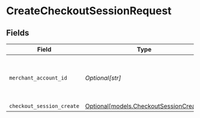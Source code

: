 # CreateCheckoutSessionRequest


## Fields

| Field                                                                        | Type                                                                         | Required                                                                     | Description                                                                  | Example                                                                      |
| ---------------------------------------------------------------------------- | ---------------------------------------------------------------------------- | ---------------------------------------------------------------------------- | ---------------------------------------------------------------------------- | ---------------------------------------------------------------------------- |
| `merchant_account_id`                                                        | *Optional[str]*                                                              | :heavy_minus_sign:                                                           | The ID of the merchant account to use for this request.                      | default                                                                      |
| `checkout_session_create`                                                    | [Optional[models.CheckoutSessionCreate]](../models/checkoutsessioncreate.md) | :heavy_minus_sign:                                                           | N/A                                                                          |                                                                              |